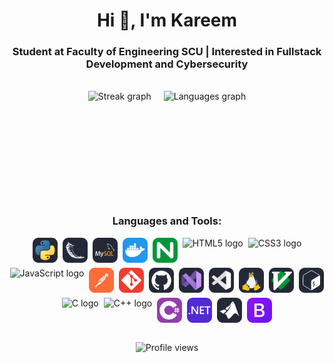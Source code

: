<h1 align="center">Hi 👋, I'm Kareem</h1>
<h3 align="center">Student at Faculty of Engineering SCU | Interested in Fullstack Development and Cybersecurity</h3>

<br>

<div align="center" style="display: flex; justify-content: center; gap: 20px;">
  <img 
    src="https://streak-stats.demolab.com?user=K-a-r-e-e-m&locale=en&mode=weekly&theme=whatsapp-dark2&border_radius=40&hide_border=true" 
    height="175" 
    alt="Streak graph" 
  />
  <img 
    src="https://github-readme-stats.vercel.app/api/top-langs?username=K-a-r-e-e-m&locale=en&hide_title=true&layout=compact&card_width=320&langs_count=6&theme=github_dark&hide_border=true&border_radius=30" 
    height="175" 
    alt="Languages graph" 
  />
</div>

<h3 align="center">Languages and Tools:</h3>

<div align="center" style="display: flex; flex-wrap: wrap; justify-content: center; gap: .5rem; max-width: 100%;">
  <!-- Backend Tools -->
  <img src="https://raw.githubusercontent.com/tandpfun/skill-icons/main/icons/Python-Dark.svg" height="40" alt="Python logo" />
  <img src="https://raw.githubusercontent.com/tandpfun/skill-icons/main/icons/Flask-Dark.svg" height="40" alt="Flask logo" />
  <img src="https://raw.githubusercontent.com/tandpfun/skill-icons/main/icons/MySQL-Dark.svg" height="40" alt="MySQL logo" />
  <img src="https://raw.githubusercontent.com/tandpfun/skill-icons/main/icons/Docker.svg" height="40" alt="Docker logo" />
  <img src="https://raw.githubusercontent.com/tandpfun/skill-icons/main/icons/Nginx.svg" height="40" alt="Nginx logo" />
  <!-- Frontend Tools -->
  <img src="https://skillicons.dev/icons?i=html" height="40" alt="HTML5 logo" />
  <img src="https://skillicons.dev/icons?i=css" height="40" alt="CSS3 logo" />
  <img src="https://skillicons.dev/icons?i=js" height="40" alt="JavaScript logo" />
  <!-- Additional Tools -->
  <img src="https://raw.githubusercontent.com/tandpfun/skill-icons/main/icons/Postman.svg" height="40" alt="Postman logo" />
  <img src="https://raw.githubusercontent.com/tandpfun/skill-icons/main/icons/Git.svg" height="40" alt="Git logo" />
  <img src="https://raw.githubusercontent.com/tandpfun/skill-icons/main/icons/Github-Dark.svg" height="40" alt="GitHub logo" />
  <!-- Development Environments and Utilities -->
  <img src="https://raw.githubusercontent.com/tandpfun/skill-icons/65dea6c4eaca7da319e552c09f4cf5a9a8dab2c8/icons/VisualStudio-Dark.svg" height="40" alt="Visual Studio logo" />
  <img src="https://raw.githubusercontent.com/tandpfun/skill-icons/65dea6c4eaca7da319e552c09f4cf5a9a8dab2c8/icons/VSCode-Dark.svg" height="40" alt="VS Code logo" />
  <img src="https://raw.githubusercontent.com/tandpfun/skill-icons/main/icons/Linux-Dark.svg" height="40" alt="Linux logo" />
  <img src="https://raw.githubusercontent.com/tandpfun/skill-icons/main/icons/VIM-Dark.svg" height="40" alt="VIM logo" />
  <img src="https://raw.githubusercontent.com/tandpfun/skill-icons/main/icons/Bash-Dark.svg" height="40" alt="Bash logo" />
  <!-- Additional Technologies -->
  <img src="https://skillicons.dev/icons?i=c" height="40" alt="C logo" />
  <img src="https://skillicons.dev/icons?i=cpp" height="40" alt="C++ logo" />
  <img src="https://raw.githubusercontent.com/tandpfun/skill-icons/65dea6c4eaca7da319e552c09f4cf5a9a8dab2c8/icons/CS.svg" height="40" alt="C# logo" />
  <img src="https://raw.githubusercontent.com/tandpfun/skill-icons/65dea6c4eaca7da319e552c09f4cf5a9a8dab2c8/icons/DotNet.svg" height="40" alt=".NET logo" />
  <img src="https://raw.githubusercontent.com/tandpfun/skill-icons/65dea6c4eaca7da319e552c09f4cf5a9a8dab2c8/icons/Matlab-Dark.svg" height="40" alt="MATLAB logo" />
  <img src="https://raw.githubusercontent.com/tandpfun/skill-icons/65dea6c4eaca7da319e552c09f4cf5a9a8dab2c8/icons/Bootstrap.svg" height="40" alt="Bootstrap logo" />
</div>

<br>

<p align="center">
  <img src="https://komarev.com/ghpvc/?username=k-a-r-e-e-m&label=Profile%20views&color=0e75b6&style=flat" alt="Profile views" />
</p>
